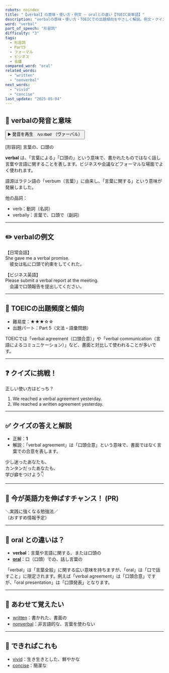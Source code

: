 ```yaml
---
robots: noindex
title: "【verbal】の意味・使い方・例文 ― oralとの違い【TOEIC英単語】"
description: "verbalの意味・使い方・TOEICでの出題傾向をやさしく解説。例文・クイズ付きでoralとの違いもわかりやすく学べます。"
word: "verbal"
part_of_speech: "形容詞"
difficulty: "3"
tags:
  - 形容詞
  - Part5
  - フォーマル
  - ビジネス
  - 会議
compared_word: "oral"
related_words:
  - "written"
  - "nonverbal"
next_words:
  - "vivid"
  - "concise"
last_update: "2025-05-04"
---
```


## 🔰 verbalの発音と意味

<button class="play-audio" onclick="playTTS('verbal')">
  <span class="play-audio-main">
    ▶️ 発音を再生　/vɜːrbəl/
  </span>
  <span class="play-audio-sub">
    （ヴァーバル）
  </span>
</button>

[形容詞] 言葉の、口頭の

**verbal** は、「言葉による」「口頭の」という意味で、書かれたものではなく話し言葉や言語に関することを表します。ビジネスや会議などフォーマルな場面でよく使われます。

語源はラテン語の「verbum（言葉）」に由来し、「言葉に関する」という意味が発展しました。

他の品詞：  
- verb：動詞（名詞）
- verbally：言葉で、口頭で（副詞）

---

## ✏️ verbalの例文

【日常会話】  
She gave me a verbal promise.  
　彼女は私に口頭で約束をしてくれた。

【ビジネス英語】  
Please submit a verbal report at the meeting.  
　会議で口頭報告を提出してください。

---

## 🎯 TOEICの出題頻度と傾向

- 難易度：★★★☆☆
- 出題パート：Part 5（文法・語彙問題）

TOEICでは「verbal agreement（口頭合意）」や「verbal communication（言語によるコミュニケーション）」など、書面と対比して使われることが多いです。

---

## ❓ クイズに挑戦！

正しい使い方はどっち？

1. We reached a verbal agreement yesterday.  
2. We reached a written agreement yesterday.

---

## ✅ クイズの答えと解説

- 正解：**1**
- 解説：「verbal agreement」は「口頭合意」という意味で、書面ではなく言葉での合意を表します。

少し迷ったあなたも、  
カンタンだったあなたも、  
学び癖をつけよう👇️

---

## 🚀 今が英語力を伸ばすチャンス！ (PR)

<div class="info-center">
＼実践に強くなる勉強法／<br>  
（おすすめ情報予定）
</div>

---

## 🤔  oral との違いは？

- **verbal**：言葉や言語に関する、または口頭の
- **[oral](/word/oral/)**：口（口頭）での、話し言葉の

「verbal」は「言葉全般」に関する広い意味を持ちますが、「oral」は「口で話すこと」に限定されます。例えば「verbal agreement」は「口頭合意」ですが、「oral presentation」は「口頭発表」となります。

---

## 🧩 あわせて覚えたい

- [written](/word/written/)：書かれた、書面の
- [nonverbal](/word/nonverbal/)：非言語的な、言葉を使わない

---

## 📖 できればこれも

- [vivid](/word/vivid/)：生き生きとした、鮮やかな
- [concise](/word/concise/)：簡潔な

<!-- cvid: aid28_bid46 -->
